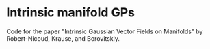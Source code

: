 # Intrinsic manifold GPs
Code for the paper "Intrinsic Gaussian Vector Fields on Manifolds" by Robert-Nicoud, Krause, and Borovitskiy.

